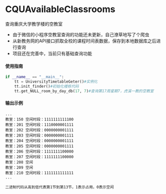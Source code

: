 # CQUAvailableClassrooms
查询重庆大学教学楼的空教室

+ 由于微信的小程序空教室查询的功能还未更新，自己潦草地写了个爬虫
+ 从新教务网的API接口抓取全校的课程时间表数据，保存到本地数据库之后进行查询
+ 项目还在完善中，当前只有基础查询功能

#### 使用指南
```python
if __name__ == "__main__":
    tt = UniversityTimetableGeter()#实例化
    tt.init_finder()#初始化楼栋代码
    tt.get_NULL_room_by_day_db(17, 7)#查询第17周星期7，虎溪一教的空教室
```
#### 输出示例
```
...
教室：150 空闲时段：1111111111100
教室：201 空闲时段：1110000001111
教室：202 空闲时段：0000000001111
教室：203 空闲时段：0000000001111
教室：204 空闲时段：0000000001111
教室：205 空闲时段：0000000001111
教室：206 空闲时段：1111111100000
教室：207 空闲时段：1111111100000
教室：208 空闲
教室：209 空闲
教室：210 空闲时段：1111111111111
...

二进制代码从高到低代表第1节到第13节，1表示占用，0表示空闲
```